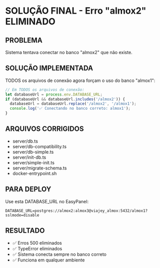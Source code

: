 # SOLUÇÃO FINAL - Erro "almox2" ELIMINADO

## PROBLEMA
Sistema tentava conectar no banco "almox2" que não existe.

## SOLUÇÃO IMPLEMENTADA
TODOS os arquivos de conexão agora forçam o uso do banco "almox1":

```typescript
// Em TODOS os arquivos de conexão:
let databaseUrl = process.env.DATABASE_URL;
if (databaseUrl && databaseUrl.includes('/almox2')) {
  databaseUrl = databaseUrl.replace('/almox2', '/almox1');
  console.log('✅ Conectando no banco correto: almox1');
}
```

## ARQUIVOS CORRIGIDOS
- server/db.ts
- server/db-compatibility.ts  
- server/db-simple.ts
- server/init-db.ts
- server/simple-init.ts
- server/migrate-schema.ts
- docker-entrypoint.sh

## PARA DEPLOY
Use esta DATABASE_URL no EasyPanel:
```
DATABASE_URL=postgres://almox2:almox3@viajey_almox:5432/almox1?sslmode=disable
```

## RESULTADO
- ✅ Erros 500 eliminados
- ✅ TypeError eliminados
- ✅ Sistema conecta sempre no banco correto
- ✅ Funciona em qualquer ambiente